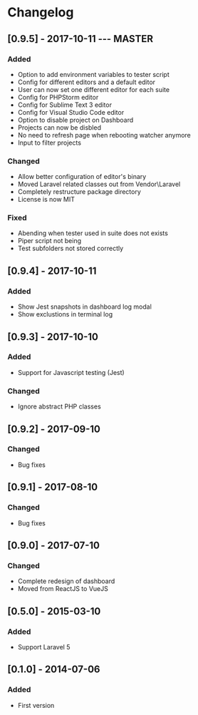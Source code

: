 # Changelog

## [0.9.5] - 2017-10-11 --- MASTER
### Added
- Option to add environment variables to tester script
- Config for different editors and a default editor
- User can now set one different editor for each suite
- Config for PHPStorm editor
- Config for Sublime Text 3 editor
- Config for Visual Studio Code editor
- Option to disable project on Dashboard
- Projects can now be disbled
- No need to refresh page when rebooting watcher anymore
- Input to filter projects
### Changed
- Allow better configuration of editor's binary
- Moved Laravel related classes out from Vendor\Laravel
- Completely restructure package directory
- License is now MIT
### Fixed
- Abending when tester used in suite does not exists
- Piper script not being 
- Test subfolders not stored correctly 

## [0.9.4] - 2017-10-11
### Added
- Show Jest snapshots in dashboard log modal
- Show exclustions in terminal log

## [0.9.3] - 2017-10-10
### Added
- Support for Javascript testing (Jest)
### Changed
- Ignore abstract PHP classes

## [0.9.2] - 2017-09-10
### Changed
- Bug fixes

## [0.9.1] - 2017-08-10
### Changed
- Bug fixes

## [0.9.0] - 2017-07-10
### Changed
- Complete redesign of dashboard
- Moved from ReactJS to VueJS

## [0.5.0] - 2015-03-10
### Added
- Support Laravel 5

## [0.1.0] - 2014-07-06
### Added
- First version
